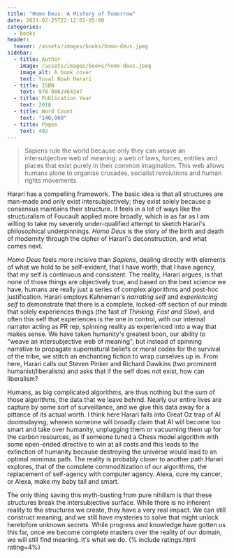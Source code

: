 ```yaml
---
title: "Homo Deus: A History of Tomorrow"
date: 2021-02-25T22:12:01-05:00
categories:
  - books
header:
  teaser: /assets/images/books/homo-deus.jpeg
sidebar:
  - title: Author
    image: /assets/images/books/homo-deus.jpeg
    image_alt: A book cover
    text: Yuval Noah Harari
  - title: ISBN
    text: 978-0062464347
  - title: Publication Year
    text: 2018
  - title: Word Count
    text: "140,000"
  - title: Pages
    text: 402
---
```

> Sapiens rule the world because only they can weave an intersubjective web of meaning: a web of laws, forces, entities and places that exist purely in their common imagination. This web allows humans alone to organise crusades, socialist revolutions and human rights movements.

Harari has a compelling framework. The basic idea is that all structures are man-made and only exist intersubjectively; they exist solely because a consensus maintains their structure. It feels in a lot of ways like the structuralism of Foucault applied more broadly, which is as far as I am willing to take my severely under-qualified attempt to sketch Harari's philosophical underpinnings. *Homo Deus* is the story of the birth and death of modernity through the cipher of Harari's deconstruction, and what comes next.

*Homo Deus* feels more incisive than *Sapiens*, dealing directly with elements of what we hold to be self-evident, that I have worth, that I have agency, that my self is continuous and consistent. The reality, Harari argues, is that none of those things are objectively true, and based on the best science we have, humans are really just a series of complex algorithms and post-hoc justification. Harari employs Kahneman's *narrating self* and *experiencing self* to demonstrate that there is a complete, locked-off section of our minds that solely experiences things (the fast of *Thinking, Fast and Slow*), and often this self that experiences is the one in control, with our internal narrator acting as PR rep, spinning reality as experienced into a way that makes sense. We have taken humanity's greatest boon, our ability to "weave an intersubjective web of meaning", but instead of spinning narrative to propagate supernatural beliefs or moral codes for the survival of the tribe, we stitch an enchanting fiction to wrap ourselves up in. From here, Harari calls out Steven Pinker and Richard Dawkins (two prominent humanist/liberalists) and asks that if the self does not exist, how can liberalism?

Humans, as big complicated algorithms, are thus nothing but the sum of those algorithms, the data that we leave behind. Nearly our entire lives are capture by some sort of surveillance, and we give this data away for a pittance of its actual worth. I think here Harari falls into Great Oz trap of AI doomsdaying, wherein someone will broadly claim that AI will become too smart and take over humanity, unplugging them or vacuuming them up for the carbon resources, as if someone tuned a Chess model algorithm with some open-ended directive to win at all costs and this leads to the extinction of humanity because destroying the universe would lead to an optimal mimimax path. The reality is probably closer to another path Harari explores, that of the complete commoditization of our algorithms, the replacement of self-agency with computer agency. Alexa, cure my cancer, or Alexa, make my baby tall and smart.

The only thing saving this myth-busting from pure nihilism is that these structures break the intersubjective surface. While there is no inherent reality to the structures we create, they have a very real impact. We can still construct meaning, and we still have mysteries to solve that might unlock heretofore unknown secrets. While progress and knowledge have gotten us this far, once we become complete masters over the reality of our domain, we will still find meaning. It's what we do.
{% include ratings.html rating=4%}